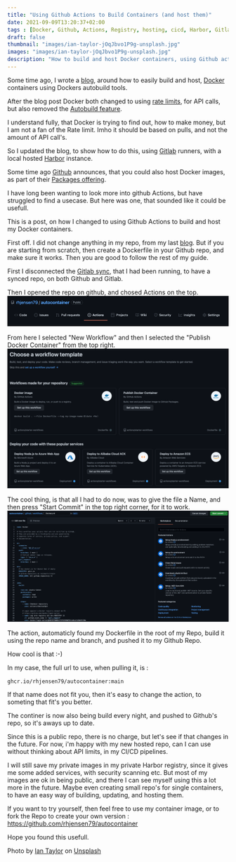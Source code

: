 ```yaml
---
title: "Using Github Actions to Build Containers (and host them)"
date: 2021-09-09T13:20:37+02:00
tags : [Docker, Github, Actions, Registry, hosting, cicd, Harbor, Gitlab]
draft: false
thumbnail: "images/ian-taylor-jOqJbvo1P9g-unsplash.jpg"
images: "images/ian-taylor-jOqJbvo1P9g-unsplash.jpg"
description: "How to build and host Docker containers, using Github actions"
---
```

Some time ago, I wrote a [blog](https://www.robert-jensen.dk/posts/2021-easy-updating-cdicd-tools/), around how to easily build and host, [Docker](https://www.docker.com) containers using Dockers autobuild tools.

After the blog post Docker both changed to using [rate limits](https://www.docker.com/increase-rate-limits), for API calls, but also removed the [Autobuild feature](https://www.docker.com/blog/changes-to-docker-hub-autobuilds/).

I understand fully, that Docker is trying to find out, how to make money, but I am not a fan of the Rate limit. Imho it should be based on pulls, and not the amount of API call's.

So I updated the blog, to show how to do this, using [Gitlab](https://gitlab.com) runners, with a local hosted [Harbor](https://goharbor.io) instance. 

Some time ago [Github](https://github.com) announces, that you could also host Docker images, as part of their [Packages offering](https://github.com/features/packages).

I have long been wanting to look more into github Actions, but have struggled to find a usecase. But here was one, that sounded like it could be usefull.

This is a post, on how I changed to using Github Actions to build and host my Docker containers.

First off. I did not change anything in my repo, from my last [blog](https://www.robert-jensen.dk/posts/2021-easy-updating-cdicd-tools/).
But if you are starting from scratch, then create a Dockerfile in your Github repo, and make sure it works. Then you are good to follow the rest of my guide.

First I disconnected the [Gitlab sync](https://docs.gitlab.com/ee/user/project/repository/repository_mirroring.html), that I had been running, to have a synced repo, on both Github and Gitlab. 

Then I opened the repo on github, and chosed Actions on the top.
![Actions menu](images/actions_menu.png)

From here I selected "New Workflow" and then I selected the "Publish Docker Container" from the top right.
![Publish Docker Container](images/workflow_templates.png)

The cool thing, is that all I had to do now, was to give the file a Name, and then press "Start Commit" in the top right corner, for it to work.
![Action Code](images/action_code.png)

The action, automaticly found my Dockerfile in the root of my Repo, build it using the repo name and branch, and pushed it to my Github Repo. 

How cool is that :-) 

In my case, the full url to use, when pulling it, is :
```
ghcr.io/rhjensen79/autocontainer:main
```
If that name does not fit you, then it's easy to change the action, to someting that fit's you better. 

The continer is now also being build every night, and pushed to Github's repo, so it's aways up to date.

Since this is a public repo, there is no charge, but let's see if that changes in the future.
For now, i'm happy with my new hosted repo, can I can use without thinking about API limits, in my CI/CD pipelines.

I will still save my private images in my private Harbor registry, since it gives me some added services, with security scanning etc. But most of my images are ok in being public, and there I can see myself using this a lot more in the future. Maybe even creating small repo's for single containers, to have an easy way of building, updating, and hosting them.

If you want to try yourself, then feel free to use my container image, or to fork the Repo to create your own version : https://github.com/rhjensen79/autocontainer 

Hope you found this usefull. 

Photo by <a href="https://unsplash.com/@carrier_lost?utm_source=unsplash&utm_medium=referral&utm_content=creditCopyText">Ian Taylor</a> on <a href="https://unsplash.com/s/photos/containers?utm_source=unsplash&utm_medium=referral&utm_content=creditCopyText">Unsplash</a>
  